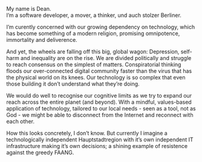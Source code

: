 My name is Dean.\
I’m a software developer, a mover, a thinker, und auch stolzer Berliner.

I’m curently concerned with our growing dependency on technology, which has become something of a modern religion, promising omnipotence, immortality and deliverence. 

And yet, the wheels are falling off this big, global wagon: Depression, self-harm and inequality are on the rise. We are divided politically and struggle to reach consensus on the simplest of matters. Conspiratorial thinking floods our over-connected digital community faster than the virus that has the physical world on its knees. Our technology is so complex that even those building it don’t understand what they’re doing.

We would do well to recognise our cognitive limits as we try to expand our reach across the entire planet (and beyond). With a mindful, values-based application of technology, tailored to our local needs - seen as a tool, not as God - we might be able to disconnect from the Internet and reconnect with each other.

How this looks concretely, I don’t know. But currently I imagine a technologically independent Hauptstadtregion with it’s own independent IT infrastructure making it’s own decisions; a shining example of resistence against the greedy FAANG.